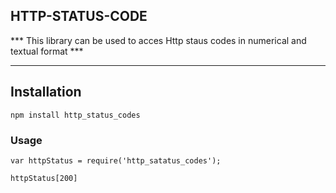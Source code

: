 ## HTTP-STATUS-CODE

*** This library can be used to acces Http staus codes in numerical and textual format ***

---
## Installation


```
npm install http_status_codes
```

### Usage

```
var httpStatus = require('http_satatus_codes');

httpStatus[200]

```

